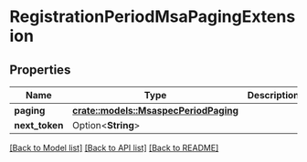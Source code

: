 # RegistrationPeriodMsaPagingExtension

## Properties

Name | Type | Description | Notes
------------ | ------------- | ------------- | -------------
**paging** | [**crate::models::MsaspecPeriodPaging**](msaspec.Paging.md) |  |
**next_token** | Option<**String**> |  | [optional]

[[Back to Model list]](../README.md#documentation-for-models) [[Back to API list]](../README.md#documentation-for-api-endpoints) [[Back to README]](../README.md)
